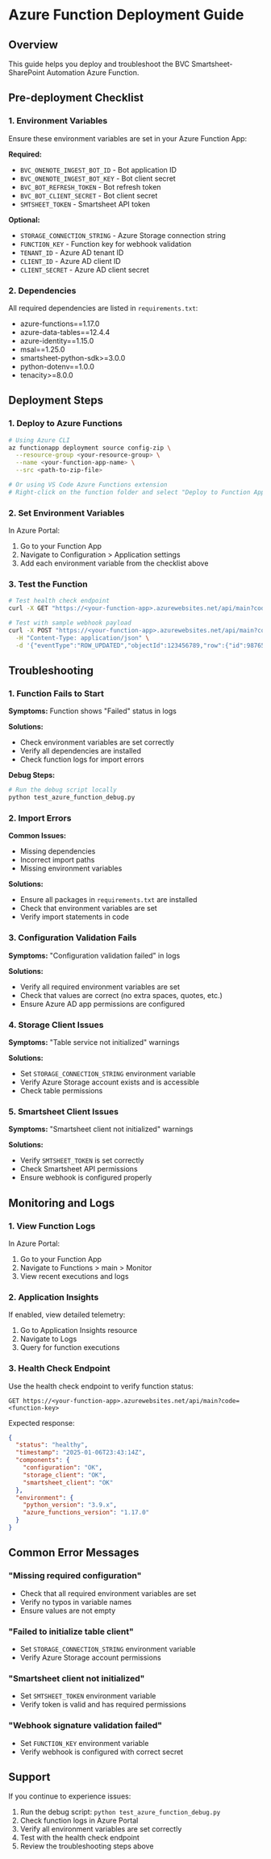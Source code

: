 # Azure Function Deployment Guide

## Overview
This guide helps you deploy and troubleshoot the BVC Smartsheet-SharePoint Automation Azure Function.

## Pre-deployment Checklist

### 1. Environment Variables
Ensure these environment variables are set in your Azure Function App:

**Required:**
- `BVC_ONENOTE_INGEST_BOT_ID` - Bot application ID
- `BVC_ONENOTE_INGEST_BOT_KEY` - Bot client secret
- `BVC_BOT_REFRESH_TOKEN` - Bot refresh token
- `BVC_BOT_CLIENT_SECRET` - Bot client secret
- `SMTSHEET_TOKEN` - Smartsheet API token

**Optional:**
- `STORAGE_CONNECTION_STRING` - Azure Storage connection string
- `FUNCTION_KEY` - Function key for webhook validation
- `TENANT_ID` - Azure AD tenant ID
- `CLIENT_ID` - Azure AD client ID
- `CLIENT_SECRET` - Azure AD client secret

### 2. Dependencies
All required dependencies are listed in `requirements.txt`:
- azure-functions==1.17.0
- azure-data-tables==12.4.4
- azure-identity==1.15.0
- msal==1.25.0
- smartsheet-python-sdk>=3.0.0
- python-dotenv==1.0.0
- tenacity>=8.0.0

## Deployment Steps

### 1. Deploy to Azure Functions
```bash
# Using Azure CLI
az functionapp deployment source config-zip \
  --resource-group <your-resource-group> \
  --name <your-function-app-name> \
  --src <path-to-zip-file>

# Or using VS Code Azure Functions extension
# Right-click on the function folder and select "Deploy to Function App"
```

### 2. Set Environment Variables
In Azure Portal:
1. Go to your Function App
2. Navigate to Configuration > Application settings
3. Add each environment variable from the checklist above

### 3. Test the Function
```bash
# Test health check endpoint
curl -X GET "https://<your-function-app>.azurewebsites.net/api/main?code=<function-key>"

# Test with sample webhook payload
curl -X POST "https://<your-function-app>.azurewebsites.net/api/main?code=<function-key>" \
  -H "Content-Type: application/json" \
  -d '{"eventType":"ROW_UPDATED","objectId":123456789,"row":{"id":987654321,"cells":[{"columnId":"593432251944836","value":"Closed Won"},{"columnId":"3408182019051396","value":"TEST_PROJECT_001"},{"columnId":"5878702367002500","value":"Complex Design Build"}]}}'
```

## Troubleshooting

### 1. Function Fails to Start
**Symptoms:** Function shows "Failed" status in logs

**Solutions:**
- Check environment variables are set correctly
- Verify all dependencies are installed
- Check function logs for import errors

**Debug Steps:**
```bash
# Run the debug script locally
python test_azure_function_debug.py
```

### 2. Import Errors
**Common Issues:**
- Missing dependencies
- Incorrect import paths
- Missing environment variables

**Solutions:**
- Ensure all packages in `requirements.txt` are installed
- Check that environment variables are set
- Verify import statements in code

### 3. Configuration Validation Fails
**Symptoms:** "Configuration validation failed" in logs

**Solutions:**
- Verify all required environment variables are set
- Check that values are correct (no extra spaces, quotes, etc.)
- Ensure Azure AD app permissions are configured

### 4. Storage Client Issues
**Symptoms:** "Table service not initialized" warnings

**Solutions:**
- Set `STORAGE_CONNECTION_STRING` environment variable
- Verify Azure Storage account exists and is accessible
- Check table permissions

### 5. Smartsheet Client Issues
**Symptoms:** "Smartsheet client not initialized" warnings

**Solutions:**
- Verify `SMTSHEET_TOKEN` is set correctly
- Check Smartsheet API permissions
- Ensure webhook is configured properly

## Monitoring and Logs

### 1. View Function Logs
In Azure Portal:
1. Go to your Function App
2. Navigate to Functions > main > Monitor
3. View recent executions and logs

### 2. Application Insights
If enabled, view detailed telemetry:
1. Go to Application Insights resource
2. Navigate to Logs
3. Query for function executions

### 3. Health Check Endpoint
Use the health check endpoint to verify function status:
```
GET https://<your-function-app>.azurewebsites.net/api/main?code=<function-key>
```

Expected response:
```json
{
  "status": "healthy",
  "timestamp": "2025-01-06T23:43:14Z",
  "components": {
    "configuration": "OK",
    "storage_client": "OK",
    "smartsheet_client": "OK"
  },
  "environment": {
    "python_version": "3.9.x",
    "azure_functions_version": "1.17.0"
  }
}
```

## Common Error Messages

### "Missing required configuration"
- Check that all required environment variables are set
- Verify no typos in variable names
- Ensure values are not empty

### "Failed to initialize table client"
- Set `STORAGE_CONNECTION_STRING` environment variable
- Verify Azure Storage account permissions

### "Smartsheet client not initialized"
- Set `SMTSHEET_TOKEN` environment variable
- Verify token is valid and has required permissions

### "Webhook signature validation failed"
- Set `FUNCTION_KEY` environment variable
- Verify webhook is configured with correct secret

## Support

If you continue to experience issues:
1. Run the debug script: `python test_azure_function_debug.py`
2. Check function logs in Azure Portal
3. Verify all environment variables are set correctly
4. Test with the health check endpoint
5. Review the troubleshooting steps above 